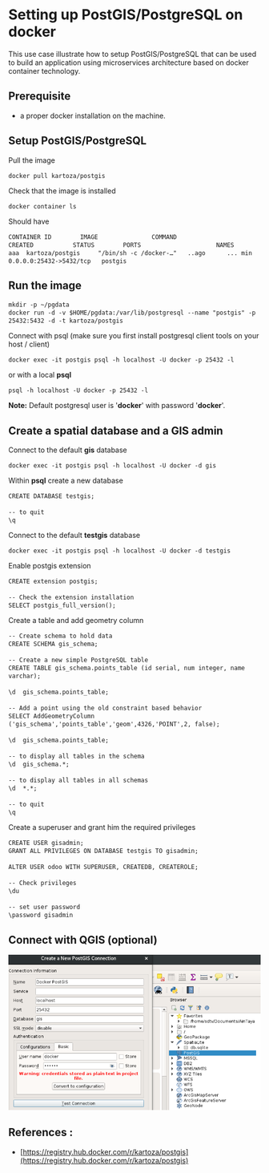 # Setting up PostGIS/PostgreSQL on docker

This use case illustrate how to setup PostGIS/PostgreSQL that can be used to build an application using microservices architecture based on docker container technology.

## Prerequisite 

- a proper docker installation on the machine.

## Setup PostGIS/PostgreSQL

Pull the image
``` 
docker pull kartoza/postgis
```

Check that the image is installed
```
docker container ls 
```
Should have 
```
CONTAINER ID        IMAGE               COMMAND                  CREATED           STATUS        PORTS                     NAMES
aaa  kartoza/postgis     "/bin/sh -c /docker-…"   ..ago      ... min       0.0.0.0:25432->5432/tcp   postgis
```

## Run the image

```
mkdir -p ~/pgdata
docker run -d -v $HOME/pgdata:/var/lib/postgresql --name "postgis" -p 25432:5432 -d -t kartoza/postgis
```

Connect with psql (make sure you first install postgresql client tools on your host / client)
```
docker exec -it postgis psql -h localhost -U docker -p 25432 -l
```

or with a local **psql** 
```
psql -h localhost -U docker -p 25432 -l
```

**Note:** Default postgresql user is '**docker**' with password '**docker**'.

## Create a spatial database and a GIS admin

Connect to the default **gis** database
```
docker exec -it postgis psql -h localhost -U docker -d gis
```

Within **psql** create a new database
```
CREATE DATABASE testgis;

-- to quit
\q
```

Connect to the default **testgis** database
```
docker exec -it postgis psql -h localhost -U docker -d testgis
```

Enable postgis extension

```
CREATE extension postgis;

-- Check the extension installation
SELECT postgis_full_version();
```

Create a table and add geometry column 
```
-- Create schema to hold data
CREATE SCHEMA gis_schema;

-- Create a new simple PostgreSQL table
CREATE TABLE gis_schema.points_table (id serial, num integer, name varchar);

\d  gis_schema.points_table;

-- Add a point using the old constraint based behavior
SELECT AddGeometryColumn ('gis_schema','points_table','geom',4326,'POINT',2, false);

\d  gis_schema.points_table;

-- to display all tables in the schema
\d  gis_schema.*;

-- to display all tables in all schemas
\d  *.*;

-- to quit
\q
```

Create a superuser and grant him the required privileges
```
CREATE USER gisadmin;
GRANT ALL PRIVILEGES ON DATABASE testgis TO gisadmin;

ALTER USER odoo WITH SUPERUSER, CREATEDB, CREATEROLE;

-- Check privileges
\du

-- set user password
\password gisadmin
``` 

## Connect with QGIS (optional)

![](./images/connect-with-qgis.png)


## References : 

- [https://registry.hub.docker.com/r/kartoza/postgis](https://registry.hub.docker.com/r/kartoza/postgis)
